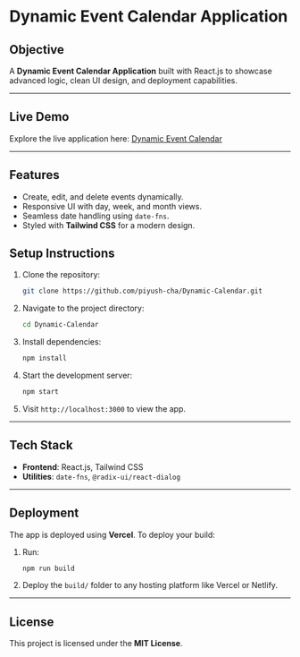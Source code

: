 # Dynamic Event Calendar Application

## **Objective**
A **Dynamic Event Calendar Application** built with React.js to showcase advanced logic, clean UI design, and deployment capabilities.

---

## **Live Demo**
Explore the live application here: [Dynamic Event Calendar](https://dynamic-calendar-qqcm.vercel.app/)

---

## **Features**
- Create, edit, and delete events dynamically.
- Responsive UI with day, week, and month views.
- Seamless date handling using `date-fns`.
- Styled with **Tailwind CSS** for a modern design.


## **Setup Instructions**
1. Clone the repository:
   ```bash
   git clone https://github.com/piyush-cha/Dynamic-Calendar.git
   ```
2. Navigate to the project directory:
   ```bash
   cd Dynamic-Calendar
   ```
3. Install dependencies:
   ```bash
   npm install
   ```
4. Start the development server:
   ```bash
   npm start
   ```
5. Visit `http://localhost:3000` to view the app.

---

## **Tech Stack**
- **Frontend**: React.js, Tailwind CSS
- **Utilities**: `date-fns`, `@radix-ui/react-dialog`

---

## **Deployment**
The app is deployed using **Vercel**. To deploy your build:
1. Run:
   ```bash
   npm run build
   ```
2. Deploy the `build/` folder to any hosting platform like Vercel or Netlify.
---

## **License**
This project is licensed under the **MIT License**.
```
